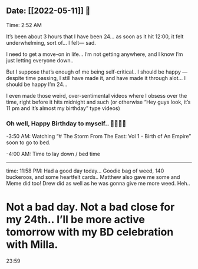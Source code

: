 ## Date: [[2022-05-11]] 🥳
Time: 2:52 AM

It’s been about 3 hours that I have been 24… as soon as it hit 12:00, it felt underwhelming, sort of… I felt— sad. 

I need to get a move-on in life… I’m not getting anywhere, and I know I’m just letting everyone down..

But I suppose that’s enough of me being self-critical.. I should be happy — despite time passing, I still have made it, and have made it through alot… I should be happy I’m 24… 

I even made those weird, over-sentimental videos where I obsess over the time, right before it hits midnight and such (or otherwise “Hey guys look, it’s 11 pm and it’s almost my birthday” type videos)

###  Oh well, Happy Birthday to myself.. 🎊🎂🥳✨

-3:50 AM: Watching “# The Storm From The East: Vol 1 - Birth of An Empire”
soon to go to bed.

-4:00 AM: Time to lay down / bed time



__ __

time: 11:58 PM: Had a good day today… Goodie bag of weed, 140 buckeroos, and some heartfelt cards..
Matthew also gave me some and Meme did too! Drew did as well as he was gonna give me more weed. Heh..

# Not a bad day. Not a bad close for my 24th.. I’ll be more active tomorrow with my BD celebration with Milla. 

23:59
